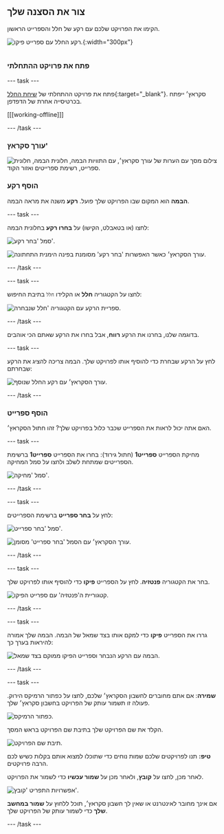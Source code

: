 ## צור את הסצנה שלך

<div style="display: flex; flex-wrap: wrap">
<div style="flex-basis: 200px; flex-grow: 1; margin-right: 15px;">
הקימו את הפרויקט שלכם עם רקע של חלל והספרייט הראשון. 
</div>
<div>

![רקע החלל עם ספרייט פיקו.](images/backdrop-step.png){:width="300px"}

</div>
</div>

### פתח את פרויקט ההתחלתי

--- task ---

פתח את פרויקט ההתחלתי של [שיחת החלל](https://scratch.mit.edu/projects/582213331/editor){:target="_blank"}. סקראץ׳ ייפתח בכרטיסייה אחרת של הדפדפן.

[[[working-offline]]]

--- /task ---

### עורך סקראץ'

![צילום מסך עם הערות של עורך סקראץ׳, עם התוויות הבמה, חלונית הבמה, חלונית ספרייט, רשימת ספרייטים ואזור הקוד.](images/scratch-interface.png)

### הוסף רקע

**הבמה** הוא המקום שבו הפרויקט שלך פועל. **רקע** משנה את מראה הבמה.

--- task ---

לחצו (או בטאבלט, הקישו) על **בחרו רקע** בחלונית הבמה:

![סמל 'בחר רקע'.](images/backdrop-button.png)

![עורך הסקראץ׳ כאשר האפשרות 'בחר רקע' מסומנת בפינה הימנית התחתונה.](images/choose-a-backdrop.png)

--- /task ---

--- task ---

לחצו על הקטגוריה **חלל** או הקלידו `חלל` בתיבת החיפוש:

![ספריית הרקע עם הקטגוריה 'חלל שנבחרה.](images/space-backdrops.png)

--- /task ---

בדוגמה שלנו, בחרנו את הרקע **רווח**, אבל בחרו את הרקע שאתם הכי אוהבים.

--- task ---

לחץ על הרקע שבחרת כדי להוסיף אותו לפרויקט שלך. הבמה צריכה להציג את הרקע שבחרתם:

![עורך הסקראץ׳ עם רקע החלל שנוסף.](images/inserted-backdrop.png)

--- /task ---

### הוסף ספרייט

האם אתה יכול לראות את הספרייט שכבר כלול בפרויקט שלך? זהו חתול הסקראץ׳.

--- task ---

מחיקת הספרייט **ספרייט1** (חתול גירוד): בחרו את הספרייט **ספרייט1** ברשימת הספרייטים שמתחת לשלב ולחצו על סמל המחיקה.

![סמל 'מחיקה'.](images/delete-sprite.png)

--- /task ---

--- task ---

לחץ על **בחר ספרייט** ברשימת הספרייטים:

![סמל 'בחר ספרייט'.](images/sprite-button.png)

![עורך הסקראץ׳ עם הסמל 'בחר ספרייט' מסומן.](images/choose-a-sprite.png)

--- /task ---

--- task ---

בחר את הקטגוריה **פנטזיה**. לחץ על הספרייט **פיקו** כדי להוסיף אותו לפרויקט שלך.

![קטגוריית ה'פנטזיה' עם ספרייט הפיקו.](images/fantasy-pico.png)

--- /task ---

--- task ---

גררו את הספרייט **פיקו** כדי למקם אותו בצד שמאל של הבמה. הבמה שלך אמורה להיראות בערך כך:

![הבמה עם הרקע הנבחר וספרייט הפיקו ממוקם בצד שמאל.](images/pico-on-stage.png)

--- /task ---

--- task ---

**שמירה**: אם אתם מחוברים לחשבון הסקראץ׳ שלכם, לחצו על כפתור הרמיקס הירוק. פעולה זו תשמור עותק של הפרויקט בחשבון סקראץ׳ שלך.

![כפתור הרמיקס.](images/remix-button.png)

הקלד את שם הפרויקט שלך בתיבת שם הפרויקט בראש המסך.

![תיבת שם הפרויקט.](images/project-name.png)

**טיפ:** תנו לפרויקטים שלכם שמות נוחים כדי שתוכלו למצוא אותם בקלות כשיש לכם הרבה פרויקטים.

לאחר מכן, לחצו על **קובץ**, ולאחר מכן על **שמור עכשיו** כדי לשמור את הפרויקט.

![אפשרויות התפריט 'קובץ'.](images/file-menu.png)

אם אינך מחובר לאינטרנט או שאין לך חשבון סקראץ׳, תוכל ללחוץ על **שמור במחשב שלך** כדי לשמור עותק של הפרויקט שלך.

--- /task ---

